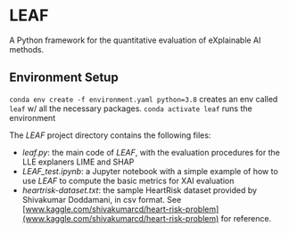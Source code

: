 # LEAF
A Python framework for the quantitative evaluation of eXplainable AI methods.

## Environment Setup
`conda env create -f environment.yaml python=3.8` creates an env called `leaf` w/ all the necessary packages.
`conda activate leaf` runs the environment

The *LEAF* project directory contains the following files:
 
* _leaf.py_: the main code of *LEAF*, with the evaluation procedures for the LLE explaners LIME and SHAP
* _LEAF_test.ipynb_: a Jupyter notebook with a simple example of how to use *LEAF* to compute the
                     basic metrics for XAI evaluation
* _heartrisk-dataset.txt_: the sample HeartRisk dataset provided by Shivakumar Doddamani, in csv format. 
	                       See [www.kaggle.com/shivakumarcd/heart-risk-problem](www.kaggle.com/shivakumarcd/heart-risk-problem) for reference.
